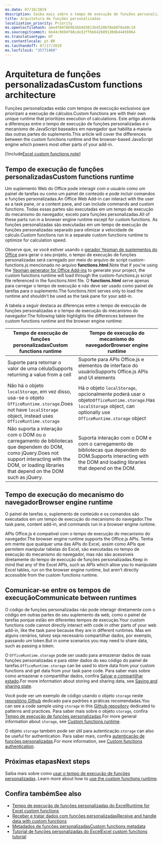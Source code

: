 ```yaml
---
ms.date: 07/10/2019
description: Saiba mais sobre o tempo de execução de funções personalizadas do Excel.
title: Arquitetura de funções personalizadas
localization_priority: Priority
ms.openlocfilehash: abe4f847069b3bb9d3813b4520bf8eb078a40c18
ms.sourcegitcommit: bb44c9694f88cde32ffbb642689130db44456964
ms.translationtype: HT
ms.contentlocale: pt-BR
ms.lasthandoff: 07/17/2019
ms.locfileid: "35771460"
---
```

# <a name="custom-functions-architecture"></a><span data-ttu-id="e7e32-103">Arquitetura de funções personalizadas</span><span class="sxs-lookup"><span data-stu-id="e7e32-103">Custom functions architecture</span></span>

 <span data-ttu-id="e7e32-104">Funções personalizadas estão com tempos de execução exclusivos que priorizam a execução de cálculos.</span><span class="sxs-lookup"><span data-stu-id="e7e32-104">Custom functions are with their own unique runtime that prioritizes execution of calculations.</span></span> <span data-ttu-id="e7e32-105">Este artigo aborda a diferenças entre o tempo de execução de funções personalizadas e o mecanismo de JavaScript baseados em navegador que habilita a maioria das outras partes do suplemento.</span><span class="sxs-lookup"><span data-stu-id="e7e32-105">This article will cover the differences between the custom functions runtime and the browser-based JavaScript engine which powers most other parts of your add-in.</span></span>

[!include[Excel custom functions note](../includes/excel-custom-functions-note.md)]

## <a name="custom-functions-runtime"></a><span data-ttu-id="e7e32-106">Tempo de execução de funções personalizadas</span><span class="sxs-lookup"><span data-stu-id="e7e32-106">Custom functions runtime</span></span>

<span data-ttu-id="e7e32-107">Um suplemento Web do Office pode interagir com o usuário como um painel de tarefas ou como um painel de conteúdo e pode incluir comandos e funções personalizadas.</span><span class="sxs-lookup"><span data-stu-id="e7e32-107">An Office Web Add-in can interact with the user as a task pane, or a content pane, and can include commands and custom functions.</span></span> <span data-ttu-id="e7e32-108">Todas essas partes são executadas em um tempo de execução do mecanismo do navegador, exceto para funções personalizadas.</span><span class="sxs-lookup"><span data-stu-id="e7e32-108">All of these parts run in a browser engine runtime except for custom functions.</span></span> <span data-ttu-id="e7e32-109">As funções personalizadas são executadas em um tempo de execução de funções personalizadas separado para otimizar a velocidade de cálculo.</span><span class="sxs-lookup"><span data-stu-id="e7e32-109">Custom functions run in a separate custom functions runtime to optimize for calculation speed.</span></span>

<span data-ttu-id="e7e32-110">Observe que, se você estiver usando o [gerador Yeoman de suplementos do Office](https://www.npmjs.com/package/generator-office) para gerar o seu projeto, o tempo de execução de funções personalizadas será carregado por meio do arquivo de script custom-functions.js mencionado no arquivo **functions.html**.</span><span class="sxs-lookup"><span data-stu-id="e7e32-110">Note that if you're using the [Yeoman generator for Office Add-ins](https://www.npmjs.com/package/generator-office) to generate your project, the custom functions runtime will load through the custom-functions.js script file referenced in the functions.html file.</span></span> <span data-ttu-id="e7e32-111">O **functions.html** serve apenas para carregar o tempo de execução e não deve ser usado como painel de tarefas para o suplemento.</span><span class="sxs-lookup"><span data-stu-id="e7e32-111">The functions.html serves only to load the runtime and shouldn't be used as the task pane for your add-in.</span></span>

<span data-ttu-id="e7e32-112">A tabela a seguir destaca as diferenças entre o tempo de execução de funções personalizadas e o tempo de execução do mecanismo do navegador:</span><span class="sxs-lookup"><span data-stu-id="e7e32-112">The following table highlights the differences between the custom functions runtime and the browser engine runtime:</span></span>

| <span data-ttu-id="e7e32-113">Tempo de execução de funções personalizadas</span><span class="sxs-lookup"><span data-stu-id="e7e32-113">Custom functions runtime</span></span>  | <span data-ttu-id="e7e32-114">Tempo de execução do mecanismo do navegador</span><span class="sxs-lookup"><span data-stu-id="e7e32-114">Browser engine runtime</span></span>    |
|------------------------------------------------------------------ |-------------------------------------------------------------------------------------------------------------- |
| <span data-ttu-id="e7e32-115">Suporte para retornar o valor de uma célula</span><span class="sxs-lookup"><span data-stu-id="e7e32-115">Supports returning a value from a cell</span></span>    | <span data-ttu-id="e7e32-116">Suporte para APIs Office.js e elementos de interface do usuário</span><span class="sxs-lookup"><span data-stu-id="e7e32-116">Supports Office.js APIs and UI elements</span></span>   |
| <span data-ttu-id="e7e32-117">Não há o objeto `localStorage`, em vez disso, usa-se o objeto `OfficeRuntime.storage`.</span><span class="sxs-lookup"><span data-stu-id="e7e32-117">Does not have `localStorage` object, instead uses `OfficeRuntime.storage`</span></span>     | <span data-ttu-id="e7e32-118">Há o objeto `localStorage`, opcionalmente poderá usar o objeto`OfficeRuntime.storage`.</span><span class="sxs-lookup"><span data-stu-id="e7e32-118">Has `localStorage` object, can optionally use `OfficeRuntime.storage` object</span></span>     |
| <span data-ttu-id="e7e32-119">Não suporta a interação com o DOM ou o carregamento de  bibliotecas que dependem do DOM, como jQuery.</span><span class="sxs-lookup"><span data-stu-id="e7e32-119">Does not support interacting with the DOM, or loading libraries that depend on the DOM such as jQuery.</span></span>    | <span data-ttu-id="e7e32-120">Suporta interação com o DOM e com o carregamento de bibliotecas que dependem do DOM.</span><span class="sxs-lookup"><span data-stu-id="e7e32-120">Supports interacting with the DOM and loading libraries that depend on the DOM.</span></span> |

## <a name="browser-engine-runtime"></a><span data-ttu-id="e7e32-121">Tempo de execução do mecanismo do navegador</span><span class="sxs-lookup"><span data-stu-id="e7e32-121">Browser engine runtime</span></span>

<span data-ttu-id="e7e32-122">O painel de tarefas o, suplemento de conteúdo e os comandos são executados em um tempo de execução do mecanismo do navegador.</span><span class="sxs-lookup"><span data-stu-id="e7e32-122">The task pane, content add-in, and commands run in a browser engine runtime.</span></span>

<span data-ttu-id="e7e32-123">APIs Office.js é compatível com o tempo de execução do mecanismo do navegador.</span><span class="sxs-lookup"><span data-stu-id="e7e32-123">The browser engine runtime supports the Office.js APIs.</span></span> <span data-ttu-id="e7e32-124">Tenha em mente que qualquer uma das APIs do Excel, assim como APIs que permitem manipular tabelas do Excel, são executadas no tempo de execução do mecanismo do navegador, mas não são acessíveis diretamente do tempo de execução de funções personalizadas.</span><span class="sxs-lookup"><span data-stu-id="e7e32-124">Keep in mind that any of the Excel APIs, such as APIs which allow you to manipulate Excel tables, run on the browser engine runtime, but aren't directly accessible from the custom functions runtime.</span></span>

## <a name="communicate-between-runtimes"></a><span data-ttu-id="e7e32-125">Comunicar-se entre os tempos de execução</span><span class="sxs-lookup"><span data-stu-id="e7e32-125">Communicate between runtimes</span></span>

<span data-ttu-id="e7e32-126">O código de funções personalizadas não pode interagir diretamente com o código em outras partes do seu suplemento da web, como o painel de tarefas porque estão em diferentes tempos de execução.</span><span class="sxs-lookup"><span data-stu-id="e7e32-126">Your custom functions code cannot directly interact with code in other parts of your web add-in, like the task pane because they are in different runtimes.</span></span> <span data-ttu-id="e7e32-127">Mas em alguns cenários, talvez seja necessário compartilhar dados, por exemplo, passando um token.</span><span class="sxs-lookup"><span data-stu-id="e7e32-127">But in some scenarios you may need to share data, such as passing a token.</span></span>

<span data-ttu-id="e7e32-128">O `OfficeRuntime.storage` pode ser usado para armazenar dados de suas funções personalizadas e para obter dados do seu código do painel de tarefas.</span><span class="sxs-lookup"><span data-stu-id="e7e32-128">`OfficeRuntime.storage` can be used to store data from your custom functions and get data from your task pane code.</span></span> <span data-ttu-id="e7e32-129">Para saber mais sobre como armazenar e compartilhar dados, confira [Salvar e compartilhar estado](custom-functions-save-state.md).</span><span class="sxs-lookup"><span data-stu-id="e7e32-129">For more information about storing and sharing data, see [Saving and sharing state](custom-functions-save-state.md).</span></span>

<span data-ttu-id="e7e32-130">Você pode ver um exemplo de código usando o objeto `storage` neste [repositório Github](https://github.com/OfficeDev/PnP-OfficeAddins/tree/master/Excel-custom-functions/AsyncStorage) dedicado para padrões e práticas recomendadas.</span><span class="sxs-lookup"><span data-stu-id="e7e32-130">You can see a code sample using `storage` in this [Github repository](https://github.com/OfficeDev/PnP-OfficeAddins/tree/master/Excel-custom-functions/AsyncStorage) dedicated to patterns and practices.</span></span>
<span data-ttu-id="e7e32-131">Para saber mais sobre o objeto `storage`, confira [Tempo de execução de funções personalizadas](./custom-functions-runtime.md).</span><span class="sxs-lookup"><span data-stu-id="e7e32-131">For more general information about `storage`, see [Custom functions runtime](./custom-functions-runtime.md).</span></span>

<span data-ttu-id="e7e32-132">O objeto `storage` também pode ser útil para autenticação.</span><span class="sxs-lookup"><span data-stu-id="e7e32-132">`storage` can also be useful for authentication.</span></span> <span data-ttu-id="e7e32-133">Para saber mais, confira [autenticação de funções personalizadas](custom-functions-authentication.md).</span><span class="sxs-lookup"><span data-stu-id="e7e32-133">For more information, see [Custom functions authentication](custom-functions-authentication.md).</span></span>

## <a name="next-steps"></a><span data-ttu-id="e7e32-134">Próximas etapas</span><span class="sxs-lookup"><span data-stu-id="e7e32-134">Next steps</span></span>
<span data-ttu-id="e7e32-135">Saiba mais sobre como [usar o tempo de execução de funções personalizadas](custom-functions-runtime.md)..</span><span class="sxs-lookup"><span data-stu-id="e7e32-135">Learn more about how to [use the custom functions runtime](custom-functions-runtime.md).</span></span>

## <a name="see-also"></a><span data-ttu-id="e7e32-136">Confira também</span><span class="sxs-lookup"><span data-stu-id="e7e32-136">See also</span></span>

* [<span data-ttu-id="e7e32-137">Tempo de execução de funções personalizadas do Excel</span><span class="sxs-lookup"><span data-stu-id="e7e32-137">Runtime for Excel custom functions</span></span>](custom-functions-runtime.md)
* [<span data-ttu-id="e7e32-138">Receber e tratar dados com funções personalizadas</span><span class="sxs-lookup"><span data-stu-id="e7e32-138">Receive and handle data with custom functions</span></span>](custom-functions-web-reqs.md)
* [<span data-ttu-id="e7e32-139">Metadados de funções personalizadas</span><span class="sxs-lookup"><span data-stu-id="e7e32-139">Custom functions metadata</span></span>](custom-functions-json.md)
* [<span data-ttu-id="e7e32-140">Tutorial de funções personalizadas do Excel</span><span class="sxs-lookup"><span data-stu-id="e7e32-140">Excel custom functions tutorial</span></span>](../tutorials/excel-tutorial-create-custom-functions.md)
